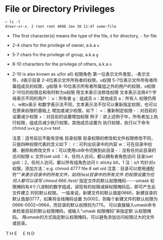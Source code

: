 # File or Directory Privileges

```bash
> ls -l
drwxr-xr-x. 2 root root 4096 Jan 30 11:47 some-file
```

- The first character(`d`) means the type of the file, `d` for directory, `-` for file
- 2-4 chars for the privilege of owner, a.k.a `u`
- 5-7 chars fro the privilege of group, a.k.a `g`
- 8-10 characters for the privilege of others, a.k.a `o`
- 2-10 is also known as `a`(for all)
权限角色
    第一位表示文件类型，-表示文件，d表示目录
    2-4位表示文件所有者的权限，u权限
    5-7位表示文件所有者所属组成员的权限，g权限
    8-10位表示所有者所属组之外的用户的权限，o权限   
    2-10位的权限总和有时称为a权限
用文本表示法修改权限
    文本表示法用4个字母表示不同的用户：
    u：所有者
    g：组成员
    o：其他成员
    a：所有人
    权限仍用r、w和x表示
    和数字表示法不同，文本表示法不仅可以重新指定权限，也可以在原来权限的基础上
    增加或减少权限，如下：
    =：重新制定权限
    -：对目前的设置减少权限
    +：对目前的设置增加权限
    例子：讲上述例子中，所有者加上执行权限，组成员减少执行权限，其他成员设置为
    执行权限，执行以下命令
    chmod u+x,g-x,o=x test
   
    注意：逗号前后不能有空格
目录权限
    目录权限的修改和文件权限修改不同，只是四种权限代表的含义如下：
    r：可列出目录中的内容
    w：可在目录中创建、删除和修改文件
    x：可以使用cd命令切换到此目录
    -：没有任何此目录的访问权限
    s:
          文件(set uid)：4，任何人访问，都以拥有者角色访问
          目录(set gid)：2，任何人访问，都以所有组角色访问
    t: sticky bit，1
    注：s/t 均针对x权限，添加方法：e.g. chmod 4777 file # set uid
    注意：目录可以使用通配符"*"来表示目录中的所有文件，如将/test目录中的所有文件
    的权限设置为任何人都可以读写
        chmod 666 /test/*
指定文件的默认权限掩码-----umask
    权限掩码有4个八进制的数字组成，讲现有的权限减掉权限掩码后，即可产生此文件建立
    时的默认权限。
    一般来说，新建文件的默认值是0666，新建目录的默认值是0777，如果将全线掩码设置
    为0002，则每个新建文件的默认权限为0666-0002=0664，而目录的默认权限则为775。
    可以直接输入umask命令来检查目前的默认权限掩码，或输入"umask 权限掩码"来指定默
    认权限掩码。
    用umask的方式指定默认权限掩码，可以避免添加访问权限过大的文件或目录。



ＴＨＥ　ＥＮＤ